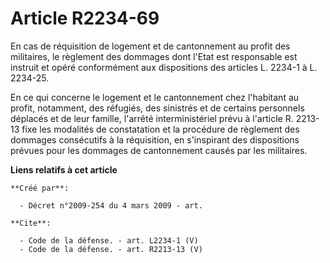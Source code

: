 # Article R2234-69

En cas de réquisition de logement et de cantonnement au profit des militaires, le règlement des dommages dont l'Etat est
responsable est instruit et opéré conformément aux dispositions des articles L. 2234-1 à L. 2234-25. 

En ce qui concerne le logement et le cantonnement chez l'habitant au profit, notamment, des réfugiés, des sinistrés et de
certains personnels déplacés et de leur famille, l'arrêté interministériel prévu à l'article R. 2213-13 fixe les modalités de
constatation et la procédure de règlement des dommages consécutifs à la réquisition, en s'inspirant des dispositions prévues
pour les dommages de cantonnement causés par les militaires.

**Liens relatifs à cet article**

	**Créé par**:

	  - Décret n°2009-254 du 4 mars 2009 - art.

	**Cite**:

	  - Code de la défense. - art. L2234-1 (V)
	  - Code de la défense. - art. R2213-13 (V)
